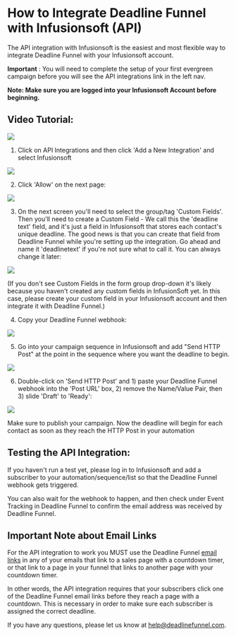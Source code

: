 # How to Integrate Deadline Funnel with Infusionsoft \(API\)

The API integration with Infusionsoft is the easiest and most flexible way to integrate Deadline Funnel with your Infusionsoft account.

**Important** : You will need to complete the setup of your first evergreen campaign before you will see the API integrations link in the left nav.

**Note: Make sure you are logged into your Infusionsoft Account before beginning.**

## **Video Tutorial:**

![](https://fast.wistia.com/embed/medias/vudcwlgjdo/swatch)

1. Click on API Integrations and then click 'Add a New Integration' and select Infusionsoft

![](https://d33v4339jhl8k0.cloudfront.net/docs/assets/53974d6ce4b0c76107b109d1/images/5bd9ba7e2c7d3a01757a9ed0/file-JOd3hEZFOg.png)

2. Click 'Allow' on the next page:

![](https://d33v4339jhl8k0.cloudfront.net/docs/assets/53974d6ce4b0c76107b109d1/images/5a7e10480428634376d0008c/file-GIT5qxWcD4.png)

3. On the next screen you'll need to select the group/tag 'Custom Fields'. Then you'll need to create a Custom Field - We call this the 'deadline text' field, and it's just a field in Infusionsoft that stores each contact's unique deadline. The good news is that you can create that field from Deadline Funnel while you're setting up the integration. Go ahead and name it 'deadlinetext' if you're not sure what to call it. You can always change it later:

![](https://d33v4339jhl8k0.cloudfront.net/docs/assets/53974d6ce4b0c76107b109d1/images/5b4cbb9c2c7d3a03f89c9d34/file-4YVZryipZZ.png)

\(If you don't see Custom Fields in the form group drop-down it's likely because you haven't created any custom fields in InfusionSoft yet. In this case, please create your custom field in your Infusionsoft account and then integrate it with Deadline Funnel.\)

4. Copy your Deadline Funnel webhook:

![](https://d33v4339jhl8k0.cloudfront.net/docs/assets/53974d6ce4b0c76107b109d1/images/5b4cbc802c7d3a03f89c9d44/file-LoHZCKGyAe.png)

5. Go into your campaign sequence in Infusionsoft and add "Send HTTP Post" at the point in the sequence where you want the deadline to begin.

![](https://d33v4339jhl8k0.cloudfront.net/docs/assets/53974d6ce4b0c76107b109d1/images/5d0b7ec52c7d3a6b51c6a891/file-8RG6OwToZo.jpg)

6. Double-click on 'Send HTTP Post' and 1\) paste your Deadline Funnel webhook into the 'Post URL' box, 2\) remove the Name/Value Pair, then 3\) slide 'Draft' to 'Ready':

![](https://d33v4339jhl8k0.cloudfront.net/docs/assets/53974d6ce4b0c76107b109d1/images/5a96ee442c7d3a754951330e/file-yUrGDubZbw.png)

Make sure to publish your campaign. Now the deadline will begin for each contact as soon as they reach the HTTP Post in your automation

## Testing the API Integration:

If you haven't run a test yet, please log in to Infusionsoft and add a subscriber to your automation/sequence/list so that the Deadline Funnel webhook gets triggered.

You can also wait for the webhook to happen, and then check under Event Tracking in Deadline Funnel to confirm the email address was received by Deadline Funnel.

## Important Note about Email Links

For the API integration to work you MUST use the Deadline Funnel [email links](http://documentation.deadlinefunnel.com/article/16-expiring-links) in any of your emails that link to a sales page with a countdown timer, or that link to a page in your funnel that links to another page with your countdown timer.

In other words, the API integration requires that your subscribers click one of the Deadline Funnel email links before they reach a page with a countdown. This is necessary in order to make sure each subscriber is assigned the correct deadline.

If you have any questions, please let us know at [help@deadlinefunnel.com](mailto:mailto:help@deadlinefunnel.com).

